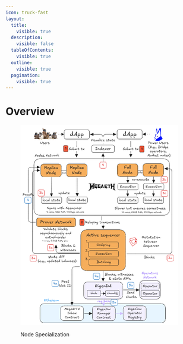```yaml
---
icon: truck-fast
layout:
  title:
    visible: true
  description:
    visible: false
  tableOfContents:
    visible: true
  outline:
    visible: true
  pagination:
    visible: true
---
```


# Overview

<figure><img src="../.gitbook/assets/MegaETH_node_spe_v3 (1).png" alt=""><figcaption><p>Node Specialization</p></figcaption></figure>
